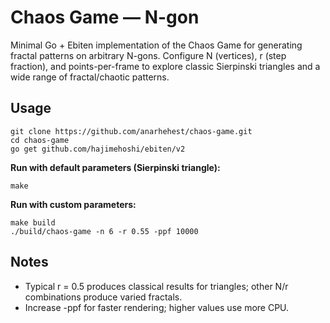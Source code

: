 # Chaos Game — N-gon

Minimal Go + Ebiten implementation of the Chaos Game for generating fractal patterns on arbitrary N-gons. 
Configure N (vertices), r (step fraction), and points-per-frame to explore classic Sierpinski triangles and a wide range of fractal/chaotic patterns.

## Usage
```shell
git clone https://github.com/anarhehest/chaos-game.git
cd chaos-game
go get github.com/hajimehoshi/ebiten/v2
```
**Run with default parameters (Sierpinski triangle):**
```shell
make
```
**Run with custom parameters:**
```shell
make build
./build/chaos-game -n 6 -r 0.55 -ppf 10000
```

## Notes

* Typical r = 0.5 produces classical results for triangles; other N/r combinations produce varied fractals.
* Increase -ppf for faster rendering; higher values use more CPU.